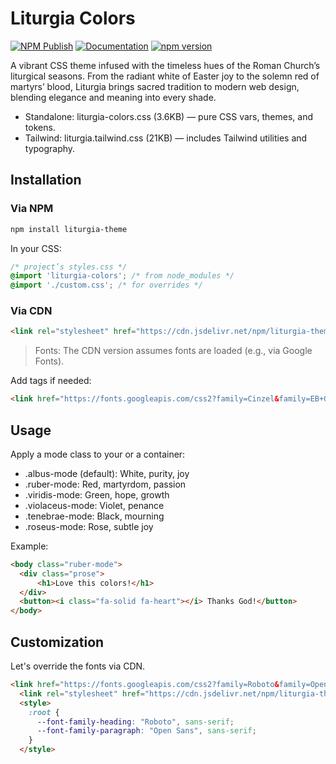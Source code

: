 # Liturgia Colors

[![NPM Publish](https://github.com/unicolored/liturgia-colors/actions/workflows/publish.yml/badge.svg)](https://github.com/unicolored/liturgia-colors/actions/workflows/publish.yml)
[![Documentation](https://github.com/unicolored/liturgia-colors/actions/workflows/mkdocs.yml/badge.svg)](https://github.com/unicolored/liturgia-colors/actions/workflows/mkdocs.yml)
[![npm version](https://badge.fury.io/js/liturgia-colors.svg)](https://www.npmjs.com/liturgia-colors)

A vibrant CSS theme infused with the timeless hues of the Roman Church’s liturgical seasons. From the radiant white of Easter joy to the solemn red of martyrs’ blood, Liturgia brings sacred tradition to modern web design, blending elegance and meaning into every shade.

* Standalone: liturgia-colors.css (3.6KB) — pure CSS vars, themes, and tokens.
* Tailwind: liturgia.tailwind.css (21KB) — includes Tailwind utilities and typography.

## Installation 

### Via NPM

```bash
npm install liturgia-theme
```

In your CSS:

```css
/* project’s styles.css */
@import 'liturgia-colors'; /* from node_modules */
@import './custom.css'; /* for overrides */
```

### Via CDN

```html
<link rel="stylesheet" href="https://cdn.jsdelivr.net/npm/liturgia-theme/dist/liturgia.css">
```

> Fonts: The CDN version assumes fonts are loaded (e.g., via Google Fonts).

Add <link> tags if needed:

```html
<link href="https://fonts.googleapis.com/css2?family=Cinzel&family=EB+Garamond" rel="stylesheet">
```

## Usage

Apply a mode class to your <body> or a container:

* .albus-mode (default): White, purity, joy
* .ruber-mode: Red, martyrdom, passion
* .viridis-mode: Green, hope, growth
* .violaceus-mode: Violet, penance
* .tenebrae-mode: Black, mourning
* .roseus-mode: Rose, subtle joy

Example:

```html
<body class="ruber-mode">
  <div class="prose">
      <h1>Love this colors!</h1>
  </div>
  <button><i class="fa-solid fa-heart"></i> Thanks God!</button>
</body>
```

## Customization

Let's override the fonts via CDN.

```html
<link href="https://fonts.googleapis.com/css2?family=Roboto&family=Open+Sans" rel="stylesheet">
  <link rel="stylesheet" href="https://cdn.jsdelivr.net/npm/liturgia-theme/dist/liturgia.css">
  <style>
    :root {
      --font-family-heading: "Roboto", sans-serif;
      --font-family-paragraph: "Open Sans", sans-serif;
    }
  </style>
```
